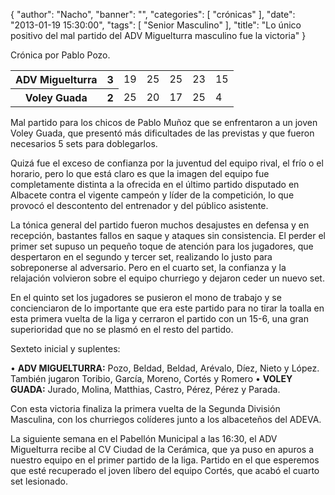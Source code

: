 {
  "author": "Nacho", 
  "banner": "", 
  "categories": [
    "crónicas"
  ], 
  "date": "2013-01-19 15:30:00", 
  "tags": [
    "Senior Masculino"
  ], 
  "title": "Lo único positivo del mal partido del ADV Miguelturra masculino fue la victoria"
}

Crónica por Pablo Pozo.

<table width="50%">
<tr>
  <th>ADV Miguelturra</th><th>3</th>
  <td>19</td><td>25</td><td>25</td><td>23</td><td>15</td>
</tr>
<tr>
  <th>Voley Guada</th><th>2</th>
  <td>25</td><td>20</td><td>17</td><td>25</td><td>4</td>
</tr>
</table>

Mal partido para los chicos de Pablo Muñoz que se enfrentaron a un joven Voley Guada, que presentó más dificultades de las previstas y que fueron necesarios 5 sets para doblegarlos.
<!--break-->
Quizá fue el exceso de confianza por la juventud del equipo rival, el frío o el horario, pero lo que está claro es que la imagen del equipo fue completamente distinta a la ofrecida en el último partido disputado en Albacete contra el vigente campeón y líder de la competición, lo que provocó el descontento del entrenador y del público asistente.

La tónica general del partido fueron muchos desajustes en defensa y en recepción, bastantes fallos en saque y ataques sin consistencia. El perder el primer set supuso un pequeño toque de atención para los jugadores, que despertaron en el segundo y tercer set, realizando lo justo para sobreponerse al adversario. Pero en el cuarto set, la confianza y la relajación volvieron sobre el equipo churriego y dejaron ceder un nuevo set.

En el quinto set los jugadores se pusieron el mono de trabajo y se concienciaron de lo importante que era este partido para no tirar la toalla en esta primera vuelta de la liga y cerraron el partido con un 15-6, una gran superioridad que no se plasmó en el resto del partido.

Sexteto inicial y suplentes:

• <strong>ADV MIGUELTURRA:</strong> Pozo, Beldad, Beldad, Arévalo, Díez, Nieto y
López. También jugaron Toribio, García, Moreno, Cortés y Romero
• <strong>VOLEY GUADA:</strong> Jurado, Molina, Matthias, Castro, Pérez, Pérez y
Parada.

Con esta victoria finaliza la primera vuelta de la Segunda División Masculina, con los churriegos colíderes junto a los albaceteños del ADEVA.

La siguiente semana en el Pabellón Municipal a las 16:30, el ADV Miguelturra recibe al CV Ciudad de la Cerámica, que ya puso en apuros a nuestro equipo en el primer partido de la liga. Partido en el que esperemos que esté recuperado el joven líbero del equipo Cortés, que acabó el cuarto set lesionado.

